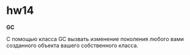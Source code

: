 # hw14
**GC**

С помощью класса GC вызвать изменение поколения любого вами созданного объекта вашего собственного класса.
